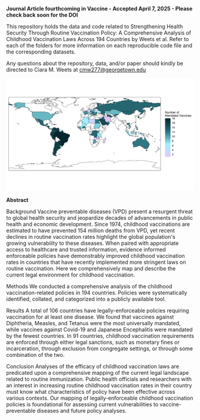 **Journal Article fourthcoming in Vaccine - Accepted April 7, 2025 - Please check back soon for the DOI**

This repository holds the data and code related to Strengthening Health Security Through Routine Vaccination Policy: A Comprehensive Analysis of Childhood Vaccination Laws Across 194 Countries by Weets et al. Refer to each of the folders for more information on each reproducible code file and the corresponding datasets. 

Any questions about the repository, data, and/or paper should kindly be directed to Ciara M. Weets at cmw277@georgetown.edu

![VaccineChoropleth](https://github.com/cghss/Vaccination/blob/main/Other/VaccineChoropleth.jpeg)

**Abstract** 

Background Vaccine preventable diseases (VPD) present a resurgent threat to global health security and jeopardize decades of advancements in public health and economic development. Since 1974, childhood vaccinations are estimated to have prevented 154 million deaths from VPD, yet recent declines in routine vaccination rates highlight the global population's growing vulnerability to these diseases. When paired with appropriate access to healthcare and trusted information, evidence informed enforceable policies have demonstrably improved childhood vaccination rates in countries that have recently implemented more stringent laws on routine vaccination. Here we comprehensively map and describe the current legal environment for childhood vaccination. 

Methods We conducted a comprehensive analysis of the childhood vaccination-related policies in 194 countries. Policies were systematically identified, collated, and categorized into a publicly available tool. 

Results A total of 106 countries have legally-enforceable policies requiring vaccination for at least one disease. We found that vaccines against Diphtheria, Measles, and Tetanus were the most universally mandated, while vaccines against Covid-19 and Japanese Encephalitis were mandated by the fewest countries. In 91 countries, childhood vaccination requirements are enforced through either legal sanctions, such as monetary fines or incarceration, through exclusion from congregate settings, or through some combination of the two. 

Conclusion Analyses of the efficacy of childhood vaccination laws are predicated upon a comprehensive mapping of the current legal landscape related to routine immunization. Public health officials and researchers with an interest in increasing routine childhood vaccination rates in their country must know what characteristics of policy have been effective across various contexts. Our mapping of legally-enforceable childhood vaccination policies is foundational for assessing current vulnerabilities to vaccine-preventable diseases and future policy analyses. 


